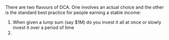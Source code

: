 

There are two flavours of DCA. One involves an actual choice and the other is the standard best practice for people earning a stable income:
1) When given a lump sum (say $1M) do you invest it all at once or slowly invest it over a period of time
2) 





